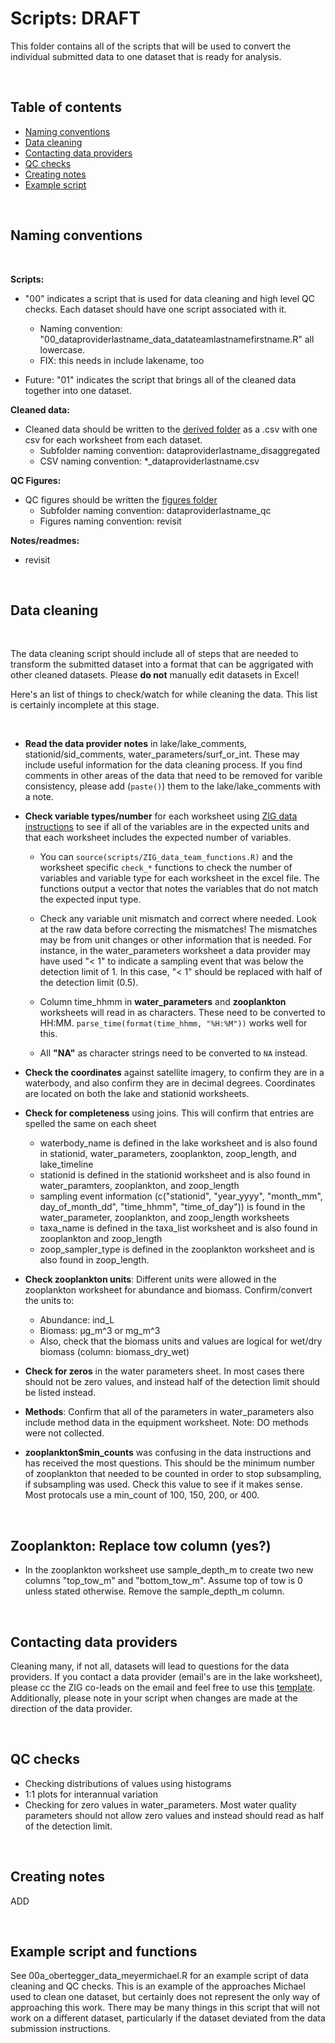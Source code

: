 # Scripts: DRAFT

This folder contains all of the scripts that will be used to convert the individual submitted data to one dataset that is ready for analysis.

<br>

## Table of contents
* [Naming conventions](#naming-conventions)
* [Data cleaning](#data-cleaning)
* [Contacting data providers](#contacting-data-providers)
* [QC checks](#qc-checks)
* [Creating notes](#creating-notes)
* [Example script](#example-script)

<br> 

## Naming conventions

<br> 

**Scripts:**

* "00" indicates a script that is used for data cleaning and high level QC checks. Each dataset should have one script associated with it. 
  + Naming convention: "00_dataproviderlastname_data_datateamlastnamefirstname.R" all lowercase. 
  + FIX: this needs in include lakename, too
  
* Future: "01" indicates the script that brings all of the cleaned data together into one dataset.


**Cleaned data:**

* Cleaned data should be written to the [derived folder](https://github.com/sfigary/GLEON_ZIG/tree/main/data/derived_products) as a .csv with one csv for each worksheet from each dataset. 
  + Subfolder naming convention: dataproviderlastname_disaggregated
  + CSV naming convention: *_dataproviderlastname.csv


**QC Figures:**

* QC figures should be written the [figures folder](https://github.com/sfigary/GLEON_ZIG/tree/main/figures)
  + Subfolder naming convention: dataproviderlastname_qc
  + Figures naming convention: revisit


**Notes/readmes:**

* revisit

<br>

## Data cleaning

<br>

The data cleaning script should include all of steps that are needed to transform the submitted dataset into a format that can be aggrigated with other cleaned datasets. Please **do not** manually edit datasets in Excel! 

Here's an list of things to check/watch for while cleaning the data. This list is certainly incomplete at this stage.

<br>

* **Read the data provider notes** in lake/lake_comments, stationid/sid_comments, water_parameters/surf_or_int. These may include useful information for the data cleaning process. If you find comments in other areas of the data that need to be removed for varible consistency, please add (`paste()`) them to the lake/lake_comments with a note.

* **Check variable types/number** for each worksheet using [ZIG data instructions](https://drive.google.com/file/d/1FhcNSKs0Xd4fJ2NH4V4TzQP1KB_zjhUV/view?usp=sharing) to see if all of the variables are in the expected units and that each worksheet includes the expected number of variables.

  + You can `source(scripts/ZIG_data_team_functions.R)` and the worksheet specific `check_*` functions to check the number of variables and variable type for each worksheet in the excel file. The functions output a vector that notes the variables that do not match the expected input type.

  + Check any variable unit mismatch and correct where needed. Look at the raw data before correcting the mismatches! The mismatches may be from unit changes or other information that is needed. For instance, in the water_parameters worksheet a data provider may have used "< 1" to indicate a sampling event that was below the detection limit of 1. In this case, "< 1" should be replaced with half of the detection limit (0.5).
  
  + Column time_hhmm in **water_parameters** and **zooplankton** worksheets will read in as characters. These need to be converted to HH:MM. `parse_time(format(time_hhmm, "%H:%M"))` works well for this.
  
  + All **"NA"** as character strings need to be converted to `NA` instead.
  
* **Check the coordinates** against satellite imagery, to confirm they are in a waterbody, and also confirm they are in decimal degrees. Coordinates are located on both the lake and stationid worksheets.

* **Check for completeness** using joins. This will confirm that entries are spelled the same on each sheet
  +  waterbody_name is defined in the lake worksheet and is also found in stationid, water_parameters, zooplankton, zoop_length, and lake_timeline
  + stationid is defined in the stationid worksheet and is also found in water_paramters, zooplankton, and zoop_length
  + sampling event information (c("stationid", "year_yyyy", "month_mm", day_of_month_dd", "time_hhmm", "time_of_day")) is found in the water_parameter, zooplankton, and zoop_length worksheets
  + taxa_name is defined in the taxa_list worksheet and is also found in zooplankton and zoop_length
  + zoop_sampler_type is defined in the zooplankton worksheet  and is also found in zoop_length.
  
  

* **Check zooplankton units**: Different units were allowed in the zooplankton worksheet for abundance and biomass. Confirm/convert the units to:
  + Abundance: ind_L
  + Biomass: µg_m^3 or mg_m^3
  + Also, check that the biomass units and values are logical for wet/dry biomass (column: biomass_dry_wet)

* **Check for zeros** in the water parameters sheet. In most cases there should not be zero values, and instead half of the detection limit should be listed instead.

* **Methods**: Confirm that all of the parameters in water_parameters also include method data in the equipment worksheet. Note: DO methods were not collected.

* **zooplankton$min_counts** was confusing in the data instructions and has received the most questions. This should be the minimum number of zooplankton that needed to be counted in order to stop subsampling, if subsampling was used. Check this value to see if it makes sense. Most protocals use a min_count of 100, 150, 200, or 400.

<br>

## Zooplankton: Replace tow column (yes?)

* In the zooplankton worksheet use sample_depth_m to create two new columns "top_tow_m" and "bottom_tow_m". Assume top of tow is 0 unless stated otherwise. Remove the sample_depth_m column.


<br>

## Contacting data providers

Cleaning many, if not all, datasets will lead to questions for the data providers. If you contact a data provider (email's are in the lake worksheet), please cc the ZIG co-leads on the email and feel free to use this [template](https://docs.google.com/document/d/1BUZAzFWY_lv6jz-ZLHaANd9EcIX-Z4n25Q2K0vWmw9s/edit?usp=sharing). Additionally, please note in your script when changes are made at the direction of the data provider.

<br>

## QC checks

* Checking distributions of values using histograms 
* 1:1 plots for interannual variation
* Checking for zero values in water_parameters. Most water quality parameters should not allow zero values and instead should read as half of the detection limit. 

<br>

## Creating notes

ADD

<br>

## Example script and functions

See 00a_obertegger_data_meyermichael.R for an example script of data cleaning and QC checks. This is an example of the approaches Michael used to clean one dataset, but certainly does not represent the only way of approaching this work. There may be many things in this script that will not work on a different dataset, particularly if the dataset deviated from the data submission instructions. 
